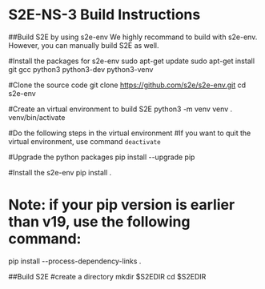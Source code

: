 S2E-NS-3 Build Instructions
=====

##Build S2E by using s2e-env
We highly recommand to build with s2e-env. However, you can manually build S2E as well. 

#Install the packages for s2e-env
sudo apt-get update
sudo apt-get install git gcc python3 python3-dev python3-venv

#Clone the source code
git clone https://github.com/s2e/s2e-env.git
cd s2e-env

#Create an virtual environment to build S2E
python3 -m venv venv
. venv/bin/activate

#Do the following steps in the virtual environment
#If you want to quit the virtual environment, use command `deactivate`

#Upgrade the python packages
pip install --upgrade pip

#Install the s2e-env
pip install .

# Note: if your pip version is earlier than v19, use the following command:
pip install --process-dependency-links .


##Build S2E
#create a directory
mkdir $S2EDIR
cd $S2EDIR
